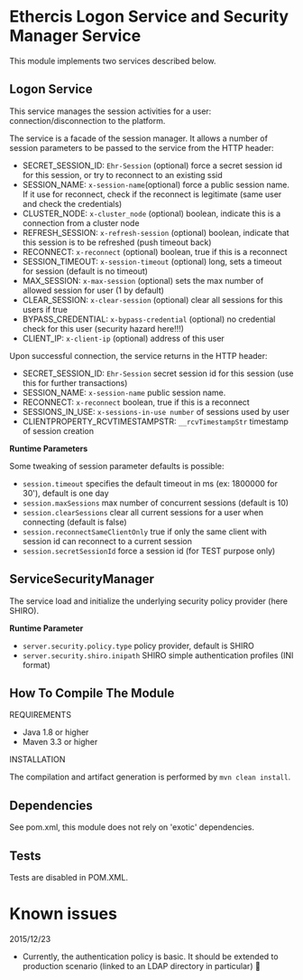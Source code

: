 Ethercis Logon Service and Security Manager Service
===================================================

This module implements two services described below.

Logon Service
-------------

This service manages the session activities for a user: connection/disconnection to the platform.

The service is a facade of the session manager. It allows a number of session parameters to be passed to the service
from the HTTP header:

- SECRET\_SESSION_ID: `Ehr-Session` (optional) force a secret session id for this session, or try to reconnect to an existing ssid
- SESSION_NAME: `x-session-name`(optional) force a public session name. If it use for reconnect, check if the reconnect is legitimate (same user and check the credentials)
- CLUSTER_NODE: `x-cluster_node` (optional) boolean, indicate this is a connection from a cluster node
- REFRESH_SESSION: `x-refresh-session` (optional) boolean, indicate that this session is to be refreshed (push timeout back)
- RECONNECT: `x-reconnect` (optional) boolean, true if this is a reconnect
- SESSION_TIMEOUT: `x-session-timeout` (optional) long, sets a timeout for session (default is no timeout)
- MAX_SESSION: `x-max-session` (optional) sets the max number of allowed session for user (1 by default)
- CLEAR_SESSION: `x-clear-session` (optional) clear all sessions for this users if true
- BYPASS_CREDENTIAL: `x-bypass-credential` (optional) no credential check for this user (security hazard here!!!)
- CLIENT_IP: `x-client-ip` (optional) address of this user 

Upon successful connection, the service returns in the HTTP header:

- SECRET\_SESSION\_ID: `Ehr-Session` secret session id for this session (use this for further transactions)
- SESSION_NAME: `x-session-name` public session name.
- RECONNECT: `x-reconnect` boolean, true if this is a reconnect
- SESSIONS_IN_USE: `x-sessions-in-use number` of sessions used by user
- CLIENTPROPERTY\_RCVTIMESTAMPSTR: `__rcvTimestampStr` timestamp of session creation

**Runtime Parameters**


Some tweaking of session parameter defaults is possible:

- `session.timeout` specifies the default timeout in ms (ex: 1800000 for 30'), default is one day
- `session.maxSessions` max number of concurrent sessions (default is 10)
- `session.clearSessions` clear all current sessions for a user when connecting (default is false)
- `session.reconnectSameClientOnly` true if only the same client with session id can reconnect to a current session
- `session.secretSessionId` force a session id (for TEST purpose only) 

ServiceSecurityManager
----------------------

The service load and initialize the underlying security policy provider (here SHIRO). 


**Runtime Parameter**

- `server.security.policy.type` policy provider, default is SHIRO
- `server.security.shiro.inipath` SHIRO simple authentication profiles (INI format)


How To Compile The Module
-------------------------
REQUIREMENTS

- Java 1.8 or higher
- Maven 3.3 or higher

INSTALLATION

The compilation and artifact generation is performed by `mvn clean install`.

Dependencies
------------
See pom.xml, this module does not rely on 'exotic' dependencies.

Tests
-----

Tests are disabled in POM.XML.

Known issues
============

2015/12/23

- Currently, the authentication policy is basic. It should be extended to production scenario (linked to an LDAP directory in particular)
